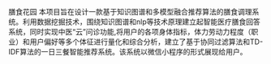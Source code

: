 膳食花园
本项目旨在设计一款基于知识图谱和多模型融合推荐算法的膳食调理系统。利用数据挖掘技术，围绕知识图谱和nlp等技术原理建立起智能医疗膳食回答系统，同时实现中医“云”问诊功能,将用户的各项身体指标，体力劳动力程度（职业）和用户偏好等多个体征进行量化和综合分析，建立了基于协同过滤算法和TD-IDF算法的一日三餐智能推荐系统。该系统以微信小程序的形式展现给用户。

